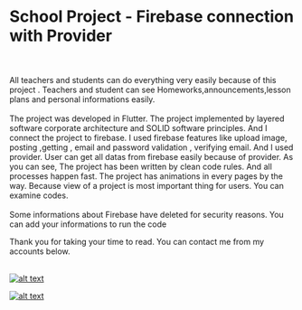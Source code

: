 # School Project - Firebase connection with Provider
<br><br>
  All teachers and students can do everything very easily because of this project . Teachers and student can see Homeworks,announcements,lesson plans and personal informations easily.
 <br><br>
  The project was developed in Flutter. The project implemented by layered software corporate architecture and SOLID software principles. And I connect the project to firebase. I used firebase features like upload image, posting ,getting , email and password validation , verifying email. And I used provider. User can get all datas from firebase easily because of provider. As you can see, The project has been written by clean code rules. And all processes happen fast. The project has animations in every pages by the way. Because view of a project is most important thing for users. You can examine codes.
 <br><br>
  Some informations about Firebase have deleted for security reasons. You can add your informations to run the code
  

Thank you for taking your time to read. You can contact me from my accounts below.<br>
<br>

<a href="https://github.com/KenanSonuksun" target="_blank">

![alt text](https://img.shields.io/badge/GitHub-100000?style=for-the-badge&logo=github&logoColor=white)

</a>
<a href="https://www.linkedin.com/in/kenan-sönüksün-598b121b0/" target="_blank">

![alt text](https://img.shields.io/badge/LinkedIn-0077B5?style=for-the-badge&logo=linkedin&logoColor=white)

</a>
